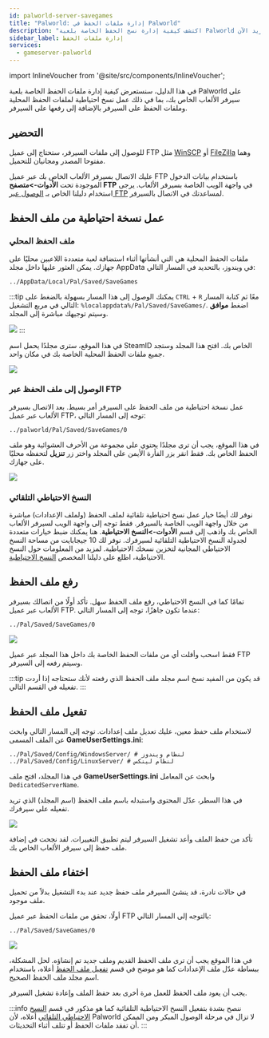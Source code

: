 ```yaml
---
id: palworld-server-savegames
title: "Palworld: إدارة ملفات الحفظ في Palworld"
description: "اكتشف كيفية إدارة نسخ الحفظ الخاصة بلعبة Palworld بأمان وعمل نسخ احتياطية لضمان استمرار اللعب بسلاسة → تعلّم المزيد الآن"
sidebar_label: إدارة ملفات الحفظ
services:
  - gameserver-palworld
---
```


import InlineVoucher from '@site/src/components/InlineVoucher';

في هذا الدليل، سنستعرض كيفية إدارة ملفات الحفظ الخاصة بلعبة Palworld على سيرفر الألعاب الخاص بك، بما في ذلك عمل نسخ احتياطية لملفات الحفظ المحلية وملفات الحفظ على السيرفر بالإضافة إلى رفعها على السيرفر.

## التحضير

للوصول إلى ملفات السيرفر، ستحتاج إلى عميل FTP مثل [WinSCP](https://winscp.net/eng/index.php) أو [FileZilla](https://filezilla-project.org/) وهما مفتوحا المصدر ومجانيان للتحميل.

عليك الاتصال بسيرفر الألعاب الخاص بك عبر عميل FTP باستخدام بيانات الدخول الموجودة تحت **الأدوات->متصفح FTP** في واجهة الويب الخاصة بسيرفر الألعاب. يرجى استخدام دليلنا الخاص بـ [الوصول عبر FTP](gameserver-ftpaccess.md) لمساعدتك في الاتصال بالسيرفر.

## عمل نسخة احتياطية من ملف الحفظ

### ملف الحفظ المحلي

ملفات الحفظ المحلية هي التي أنشأتها أثناء استضافة لعبة متعددة اللاعبين محليًا على جهازك. يمكن العثور عليها داخل مجلد AppData في ويندوز، بالتحديد في المسار التالي:
```
../AppData/Local/Pal/Saved/SaveGames
```

:::tip
يمكنك الوصول إلى هذا المسار بسهولة بالضغط على `CTRL` + `R` معًا ثم كتابة المسار التالي في مربع التشغيل: `%localappdata%/Pal/Saved/SaveGames/`. اضغط **موافق** وسيتم توجيهك مباشرة إلى المجلد.

![](https://github.com/zaphosting/docs/assets/42719082/5cdff375-57f8-4699-9985-42bcecf22218)
:::

في هذا الموقع، سترى مجلدًا يحمل اسم SteamID الخاص بك. افتح هذا المجلد وستجد جميع ملفات الحفظ المحلية الخاصة بك في مكان واحد.

![](https://github.com/zaphosting/docs/assets/42719082/8f36715d-7e87-45e1-b859-6ebedd18c8da)

### الوصول إلى ملف الحفظ عبر FTP

عمل نسخة احتياطية من ملف الحفظ على السيرفر أمر بسيط. بعد الاتصال بسيرفر الألعاب عبر عميل FTP، توجه إلى المسار التالي:
```
../palworld/Pal/Saved/SaveGames/0
```

في هذا الموقع، يجب أن ترى مجلدًا يحتوي على مجموعة من الأحرف العشوائية وهو ملف الحفظ الخاص بك. فقط انقر بزر الفأرة الأيمن على المجلد واختر زر **تنزيل** لتحفظه محليًا على جهازك.

![](https://github.com/zaphosting/docs/assets/42719082/ca890470-450d-4962-a982-39378dfbb695)

### النسخ الاحتياطي التلقائي

نوفر لك أيضًا خيار عمل نسخ احتياطية تلقائية لملف الحفظ (ولملف الإعدادات) مباشرة من خلال واجهة الويب الخاصة بالسيرفر. فقط توجه إلى واجهة الويب لسيرفر الألعاب الخاص بك واذهب إلى قسم **الأدوات->النسخ الاحتياطية**. هنا يمكنك ضبط خيارات متعددة لجدولة النسخ الاحتياطية التلقائية لسيرفرك. نوفر لك 10 جيجابايت من مساحة النسخ الاحتياطي المجانية لتخزين نسخك الاحتياطية. لمزيد من المعلومات حول النسخ الاحتياطية، اطلع على دليلنا المخصص [النسخ الاحتياطية](gameserver-backups.md).

## رفع ملف الحفظ

تمامًا كما في النسخ الاحتياطي، رفع ملف الحفظ سهل. تأكد أولًا من اتصالك بسيرفر الألعاب عبر عميل FTP. عندما تكون جاهزًا، توجه إلى المسار التالي:
```
../Pal/Saved/SaveGames/0
```

![](https://screensaver01.zap-hosting.com/index.php/s/tadxngnRCJDbtTe/preview)

فقط اسحب وأفلت أي من ملفات الحفظ الخاصة بك داخل هذا المجلد عبر عميل FTP وسيتم رفعه إلى السيرفر.

:::tip
قد يكون من المفيد نسخ اسم مجلد ملف الحفظ الذي رفعته لأنك ستحتاجه إذا أردت تفعيله في القسم التالي.
:::

## تفعيل ملف الحفظ

لاستخدام ملف حفظ معين، عليك تعديل ملف إعدادات. توجه إلى المسار التالي وابحث عن الملف المسمى **GameUserSettings.ini**:
```
../Pal/Saved/Config/WindowsServer/ # لنظام ويندوز
../Pal/Saved/Config/LinuxServer/ # لنظام لينكس
```

في هذا المجلد، افتح ملف **GameUserSettings.ini** وابحث عن المعامل `DedicatedServerName`.

في هذا السطر، عدّل المحتوى واستبدله باسم ملف الحفظ (اسم المجلد) الذي تريد تفعيله على سيرفرك.

![](https://screensaver01.zap-hosting.com/index.php/s/qLG2jtzFkYM6WB7/preview)

تأكد من حفظ الملف وأعد تشغيل السيرفر ليتم تطبيق التغييرات. لقد نجحت في إضافة ملف حفظ إلى سيرفر الألعاب الخاص بك.

## اختفاء ملف الحفظ

في حالات نادرة، قد ينشئ السيرفر ملف حفظ جديد عند بدء التشغيل بدلاً من تحميل ملف موجود.

أولًا، تحقق من ملفات الحفظ عبر عميل FTP بالتوجه إلى المسار التالي:
```
../Pal/Saved/SaveGames/0
```

![](https://screensaver01.zap-hosting.com/index.php/s/wYQ42Aein5y6Z6j/preview)

في هذا الموقع يجب أن ترى ملف الحفظ القديم وملف جديد تم إنشاؤه. لحل المشكلة، ببساطة عدّل ملف الإعدادات كما هو موضح في قسم [تفعيل ملف الحفظ](#activating-savegame) أعلاه، باستخدام اسم مجلد ملف الحفظ الصحيح.

يجب أن يعود ملف الحفظ للعمل مرة أخرى بعد حفظ الملف وإعادة تشغيل السيرفر.

:::info
ننصح بشدة بتفعيل النسخ الاحتياطية التلقائية كما هو مذكور في قسم [النسخ الاحتياطي التلقائي](#automatic-backup) أعلاه، لأن Palworld لا تزال في مرحلة الوصول المبكر ومن الممكن أن تفقد ملفات الحفظ أو تتلف أثناء التحديثات.
:::

<InlineVoucher />